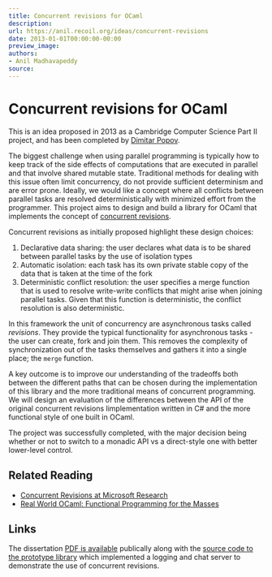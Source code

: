 ```yaml
---
title: Concurrent revisions for OCaml
description:
url: https://anil.recoil.org/ideas/concurrent-revisions
date: 2013-01-01T00:00:00-00:00
preview_image:
authors:
- Anil Madhavapeddy
source:
---
```


<h1>Concurrent revisions for OCaml</h1>
<p>This is an idea proposed in 2013 as a Cambridge Computer Science Part II project, and has been <span class="idea-completed">completed</span> by <a href="https://anil.recoil.org/news.xml" class="contact">Dimitar Popov</a>.</p>
<p>The biggest challenge when using parallel programming is typically how to keep
track of the side effects of computations that are executed in parallel and
that involve shared mutable state.  Traditional methods for dealing with this
issue often limit concurrency, do not provide sufficient determinism and are
error prone. Ideally, we would like a concept where all conflicts between
parallel tasks are resolved deterministically with minimized effort from the
programmer.
This project aims to design and build a library for OCaml that implements the
concept of <a href="https://www.microsoft.com/en-us/research/project/concurrent-revisions/">concurrent
revisions</a>.</p>
<p>Concurrent revisions as initially proposed highlight these design choices:</p>
<ol>
<li>Declarative data sharing: the user declares what data is to be shared between parallel tasks by the use of isolation types</li>
<li>Automatic isolation: each task has its own private stable copy of the data that is taken at the time of the fork</li>
<li>Deterministic conflict resolution: the user specifies a merge function that is used to resolve write-write conflicts that might arise when joining parallel tasks. Given that this function is deterministic, the conflict resolution is also deterministic.</li>
</ol>
<p>In this framework the unit of concurrency are asynchronous tasks called
<em>revisions</em>. They provide the typical functionality for asynchronous tasks -
the user can create, fork and join them. This removes the complexity of
synchronization out of the tasks themselves and gathers it into a single place; the <code>merge</code> function.</p>
<p>A key outcome is to improve our understanding of the tradeoffs both between the
different paths that can be chosen during the implementation of this library
and the more traditional means of concurrent programming.  We will design an
evaluation of the differences between the API of the original concurrent
revisions limplementation written in C# and the more functional style of one
built in OCaml.</p>
<p>The project was successfully completed, with the major decision being whether
or not to switch to a monadic API vs a direct-style one with better lower-level
control.</p>
<h2>Related Reading</h2>
<ul>
<li><a href="https://www.microsoft.com/en-us/research/project/concurrent-revisions/">Concurrent Revisions at Microsoft Research</a></li>
<li><a href="https://anil.recoil.org/papers/rwo">Real World OCaml: Functional Programming for the Masses</a></li>
</ul>
<h2>Links</h2>
<p>The dissertation <a href="https://github.com/dpp23/ocaml_revisions/">PDF is available</a>
publically along with the <a href="https://github.com/dpp23/ocaml_revisions/">source code to the prototype
library</a> which implemented a logging
and chat server to demonstrate the use of concurrent revisions.</p>

